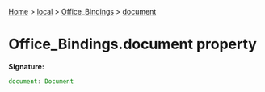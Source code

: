 [Home](./index) &gt; [local](local.md) &gt; [Office\_Bindings](local.office_bindings.md) &gt; [document](local.office_bindings.document.md)

# Office\_Bindings.document property


**Signature:**
```javascript
document: Document
```
